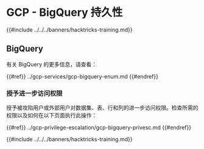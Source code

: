 # GCP - BigQuery 持久性

{{#include ../../../banners/hacktricks-training.md}}

## BigQuery

有关 BigQuery 的更多信息，请查看：

{{#ref}}
../gcp-services/gcp-bigquery-enum.md
{{#endref}}

### 授予进一步访问权限

授予被攻陷用户或外部用户对数据集、表、行和列的进一步访问权限。检查所需的权限以及如何在以下页面执行此操作：

{{#ref}}
../gcp-privilege-escalation/gcp-bigquery-privesc.md
{{#endref}}

{{#include ../../../banners/hacktricks-training.md}}
